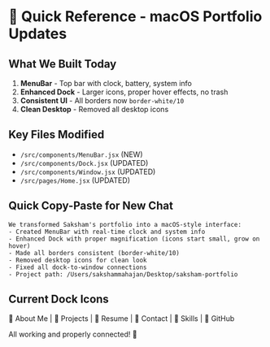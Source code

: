 # 🚀 Quick Reference - macOS Portfolio Updates

## What We Built Today
1. **MenuBar** - Top bar with clock, battery, system info
2. **Enhanced Dock** - Larger icons, proper hover effects, no trash
3. **Consistent UI** - All borders now `border-white/10`
4. **Clean Desktop** - Removed all desktop icons

## Key Files Modified
- `/src/components/MenuBar.jsx` (NEW)
- `/src/components/Dock.jsx` (UPDATED)
- `/src/components/Window.jsx` (UPDATED)
- `/src/pages/Home.jsx` (UPDATED)

## Quick Copy-Paste for New Chat
```
We transformed Saksham's portfolio into a macOS-style interface:
- Created MenuBar with real-time clock and system info
- Enhanced Dock with proper magnification (icons start small, grow on hover)
- Made all borders consistent (border-white/10)
- Removed desktop icons for clean look
- Fixed all dock-to-window connections
- Project path: /Users/sakshammahajan/Desktop/saksham-portfolio
```

## Current Dock Icons
👤 About Me | 🚀 Projects | 📄 Resume | 📧 Contact | 💪 Skills | 🐙 GitHub

All working and properly connected! 🎉